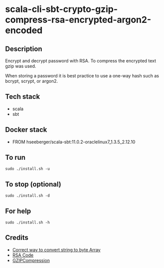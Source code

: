 # scala-cli-sbt-crypto-gzip-compress-rsa-encrypted-argon2-encoded

## Description
Encrypt and decrypt password with RSA.
To compress the encrypted text gzip was used.

When storing a password it is best practice
to use a one-way hash such as bcrypt, scrypt,
or argon2.

## Tech stack
- scala
- sbt

## Docker stack
- FROM hseeberger/scala-sbt:11.0.2-oraclelinux7_1.3.5_2.12.10

## To run
`sudo ./install.sh -u`

## To stop (optional)
`sudo ./install.sh -d`

## For help
`sudo ./install.sh -h`

## Credits
- [Correct way to convert string to byte Array](https://stackoverflow.com/questions/140131/convert-a-string-representation-of-a-hex-dump-to-a-byte-array-using-java)
- [RSA Code](https://www.geeksforgeeks.org/asymmetric-encryption-cryptography-in-java/)
- [GZIPCompression](https://stackoverflow.com/questions/16351668/compression-and-decompression-of-string-data-in-java)
